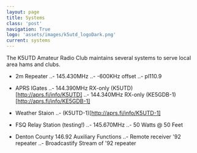 ```yaml
---
layout: page
title: Systems
class: 'post'
navigation: True
logo: 'assets/images/k5utd_logoDark.png'
current: systems
---
```


The K5UTD Amateur Radio Club maintains several systems to serve local area hams and clubs.

- 2m Repeater
..- 145.430MHz
..- -600KHz offset
..- pl110.9

- APRS IGates
..- 144.390MHz RX-only (K5UTD)[http://aprs.fi/info/K5UTD]
..- 144.340MHz RX-only (KE5GDB-1)[http://aprs.fi/info/KE5GDB-1]

- Weather Staion
..- (K5UTD-1)[http://aprs.fi/info/K5UTD-1]

- FSQ Relay Station (testing!)
..- 145.670MHz
..- 50 Watts @ 50 Feet

- Denton County 146.92 Auxiliary Functions
..- Remote receiver '92 repeater
..- Broadcastify Stream of '92 repeater
